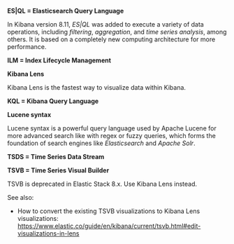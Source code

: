 **ES|QL = Elasticsearch Query Language**

In Kibana version 8.11, *ES|QL* was added to execute a variety of data operations, 
including *filtering*, *aggregation*, and *time series analysis*, among others.
It is based on a completely new computing architecture for more performance.

**ILM = Index Lifecycle Management**

**Kibana Lens**

Kibana Lens is the fastest way to visualize data within Kibana.

**KQL = Kibana Query Language**

**Lucene syntax**

Lucene syntax is a powerful query language used by Apache Lucene for more advanced search 
like with regex or fuzzy queries, which forms the foundation of search engines like *Elasticsearch* and *Apache Solr*.

**TSDS = Time Series Data Stream**

**TSVB = Time Series Visual Builder**

TSVB is deprecated in Elastic Stack 8.x. Use Kibana Lens instead.

See also:

- How to convert the existing TSVB visualizations to Kibana Lens visualizations: 
https://www.elastic.co/guide/en/kibana/current/tsvb.html#edit-visualizations-in-lens
